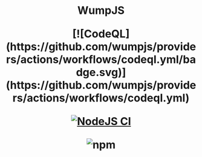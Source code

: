 <h1 width="512" height="512" align="center">WumpJS</p>
<div align="">
[![CodeQL](https://github.com/wumpjs/providers/actions/workflows/codeql.yml/badge.svg)](https://github.com/wumpjs/providers/actions/workflows/codeql.yml)

[![NodeJS CI](https://github.com/wumpjs/providers/actions/workflows/node.js.yml/badge.svg)](https://github.com/wumpjs/providers/actions/workflows/node.js.yml)

![npm](https://github.com/wumpjs/providers/actions/workflows/npm-github.yml/badge.svg)


</div>
